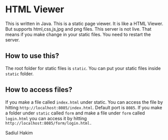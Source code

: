 # HTML Viewer

This is written in Java. This is a static page viewer. It is like a HTML Viewer. But supports html,css,js,jpg and png
files.
This server is not live. That means if you make change in your static files. You need to restart the server.

## How to use this?

The root folder for static files is `static`. You can put your static files inside `static` folder.

## How to access files?

If you make a file called `index.html` under static. You can access the file by
hitting `http://localhost:8085/index.html`.
Default port is `8085`. If you make a folder under `static` called `form` and make a file under `form`
called `login.html`
you can access it by hitting `http://localhost:8085/form/login.html.`

Sadiul Hakim
